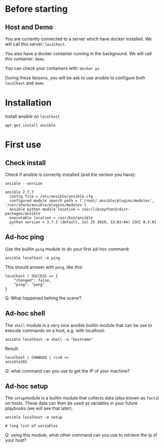 
# Before starting
## Host and Demo
You are currently connected to a server which have docker installed.
We will call this server: `localhost`.

You also have a docker container running in the background.
We will call this container: `demo`.

You can check your containers with:
`docker ps`

During these lessons, you will be ask to use ansible to configure both `localhost` and `demo`

# Installation

Install ansible on `localhost`

```
apt-get install ansible
```

# First use

## Check install
Check if ansible is correctly installed (and the version you have):
```
ansible --version
```
```
ansible 2.7.7
  config file = /etc/ansible/ansible.cfg
  configured module search path = ['/root/.ansible/plugins/modules', '/usr/share/ansible/plugins/modules']
  ansible python module location = /usr/lib/python3/dist-packages/ansible
  executable location = /usr/bin/ansible
  python version = 3.7.3 (default, Jul 25 2020, 13:03:44) [GCC 8.3.0]

```

## Ad-hoc ping
Use the builtin `ping` module to do your first ad-hoc command:
```
ansible localhost -m ping
```
This should answer with `pong`, like this:
```
localhost | SUCCESS => {
    "changed": false,
    "ping": "pong"
}
```

Q: What happened behing the scene?

## Ad-hoc shell

The `shell` module is a very nice ansible builtin module that can be use to execute commands on a host, e.g. with localhost:
```
ansible localhost -m shell -a "hostname"
```
Result:
```
localhost | CHANGED | rc=0 >>
ansible101

```
Q: what command can you use to get the IP of your machine?

## Ad-hoc setup
The `setup`module is a builtin module that collects data (also known as `facts`) on hosts.
These data can then be used as variables in your future playbooks (we will see that later).

```
ansible localhost -m setup
```
```
# long list of variables
```

Q: using this module, what other command can you use to retrieve the ip of your host?

